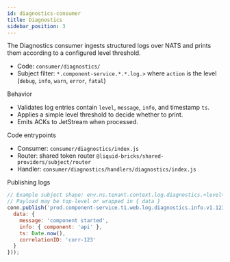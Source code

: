 ```yaml
---
id: diagnostics-consumer
title: Diagnostics
sidebar_position: 3
---
```


The Diagnostics consumer ingests structured logs over NATS and prints them according to a configured level threshold.

- Code: `consumer/diagnostics/`
- Subject filter: `*.component-service.*.*.log.>` where `action` is the level (`debug`, `info`, `warn`, `error`, `fatal`)

Behavior
- Validates log entries contain `level`, `message`, `info`, and timestamp `ts`.
- Applies a simple level threshold to decide whether to print.
- Emits ACKs to JetStream when processed.

Code entrypoints
- Consumer: `consumer/diagnostics/index.js`
- Router: shared token router `@liquid-bricks/shared-providers/subject/router`
- Handler: `consumer/diagnostics/handlers/diagnostics/index.js`

Publishing logs
```js
// Example subject shape: env.ns.tenant.context.log.diagnostics.<level>.v1.id
// Payload may be top-level or wrapped in { data }
conn.publish('prod.component-service.t1.web.log.diagnostics.info.v1.123', JSON.stringify({
  data: {
    message: 'component started',
    info: { component: 'api' },
    ts: Date.now(),
    correlationID: 'corr-123'
  }
}));
```

